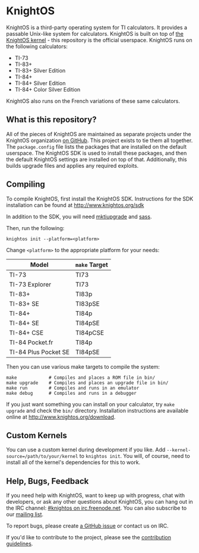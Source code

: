 # KnightOS

KnightOS is a third-party operating system for TI calculators. It provides a
passable Unix-like system for calculators. KnightOS is built on top of [the
KnightOS kernel](https://github.com/KnightOS/kernel) - this repository is the
official userspace. KnightOS runs on the following calculators:

* TI-73
* TI-83+
* TI-83+ Silver Edition
* TI-84+
* TI-84+ Silver Edition
* TI-84+ Color Silver Edition

KnightOS also runs on the French variations of these same calculators.

## What is this repository?

All of the pieces of KnightOS are maintained as separate projects under the
KnightOS organization [on GitHub](https://github.com/KnightOS). This project
exists to tie them all together. The `package.config` file lists the packages
that are installed on the default userspace. The KnightOS SDK is used to install
these packages, and then the default KnightOS settings are installed on top of
that. Additionally, this builds upgrade files and applies any required exploits.

## Compiling

To compile KnightOS, first install the KnightOS SDK. Instructions for the SDK
installation can be found at http://www.knightos.org/sdk

In addition to the SDK, you will need
[mktiupgrade](https://github.com/KnightOS/mktiupgrade) and
[sass](https://github.com/KnightOS/sass).

Then, run the following:

    knightos init --platform=<platform>

Change `<platform>` to the appropriate platform for your needs:

| Model                | `make` Target |
| -------------------- | ------------- |
| TI-73                | TI73          |
| TI-73 Explorer       | TI73          |
| TI-83+               | TI83p         |
| TI-83+ SE            | TI83pSE       |
| TI-84+               | TI84p         |
| TI-84+ SE            | TI84pSE       |
| TI-84+ CSE           | TI84pCSE      |
| TI-84 Pocket.fr      | TI84p         |
| TI-84 Plus Pocket SE | TI84pSE       |

Then you can use various make targets to compile the system:

    make            # Compiles and places a ROM file in bin/
    make upgrade    # Compiles and places an upgrade file in bin/
    make run        # Compiles and runs in an emulator
    make debug      # Compiles and runs in a debugger

If you just want something you can install on your calculator, try `make
upgrade` and check the `bin/` directory. Installation instructions are available
online at http://www.knightos.org/download.

## Custom Kernels

You can use a custom kernel during development if you like. Add
`--kernel-source=/path/to/your/kernel` to `knightos init`. You will, of course,
need to install all of the kernel's dependencies for this to work.

## Help, Bugs, Feedback

If you need help with KnightOS, want to keep up with progress, chat with
developers, or ask any other questions about KnightOS, you can hang out in the
IRC channel: [#knightos on irc.freenode.net](http://webchat.freenode.net/?channels=knightos).
You can also subscribe to our [mailing list](http://lists.knightos.org/).

To report bugs, please create [a GitHub issue](https://github.com/KnightOS/KnightOS/issues/new) or contact us on IRC.

If you'd like to contribute to the project, please see the [contribution guidelines](http://www.knightos.org/contributing).
